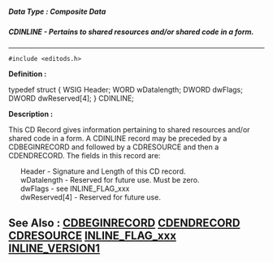 ##### Data Type : Composite Data
##### CDINLINE - Pertains to shared resources and/or shared code in a form.
---
```
#include <editods.h>
```

**Definition :**

typedef struct
 {
 WSIG Header;
 WORD wDatalength;
 DWORD dwFlags;
 DWORD dwReserved[4];
 } CDINLINE;


**Description :**

This CD Record gives information pertaining to shared resources and/or shared code in a form.  A CDINLINE record may be preceded by a CDBEGINRECORD and followed by a CDRESOURCE and then a CDENDRECORD.  The fields in this record are:<br>

<ul>Header - Signature and Length of this CD record.<br>
wDatalength - Reserved for future use. Must be zero. <br>
dwFlags - see INLINE_FLAG_xxx<br>
dwReserved[4] - Reserved for future use.</ul>



**See Also :**
[CDBEGINRECORD](/domino-c-api-docs/reference/Data/CDBEGINRECORD)
[CDENDRECORD](/domino-c-api-docs/reference/Data/CDENDRECORD)
[CDRESOURCE](/domino-c-api-docs/reference/Data/CDRESOURCE)
[INLINE_FLAG_xxx](/domino-c-api-docs/reference/Symb/INLINE_FLAG_xxx)
[INLINE_VERSION1](/domino-c-api-docs/reference/Symb/INLINE_VERSION1)
---
